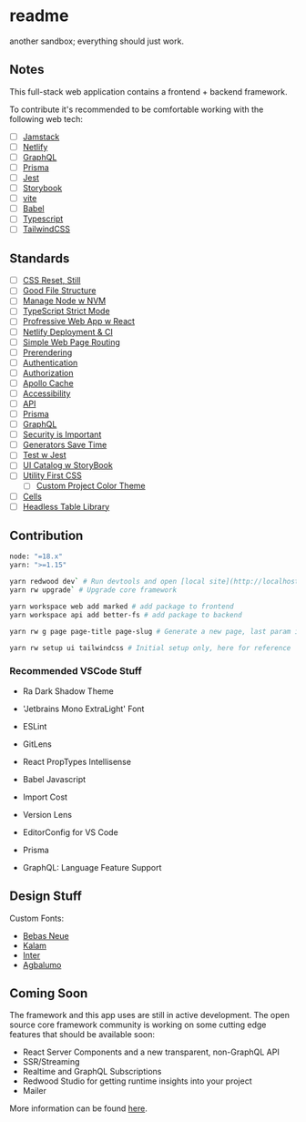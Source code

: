 # readme

another sandbox; everything should just work.

## Notes

This full-stack web application contains a frontend + backend framework.

To contribute it's recommended to be comfortable working with the following web tech:

- [ ] [Jamstack](https://jamstack.org/)
- [ ] [Netlify](https://app.netlify.com/)
- [ ] [GraphQL]()
- [ ] [Prisma]()
- [ ] [Jest]()
- [ ] [Storybook](https://storybook.js.org/)
- [ ] [vite]()
- [ ] [Babel]()
- [ ] [Typescript]()
- [ ] [TailwindCSS](https://tailwindcss.com/)

## Standards

- [ ] [CSS Reset, Still](https://meyerweb.com/eric/tools/css/reset/)
- [ ] [Good File Structure](https://redwoodjs.com/docs/tutorial/chapter1/file-structure)
- [ ] [Manage Node w NVM]()
- [ ] [TypeScript Strict Mode](https://redwoodjs.com/docs/typescript/strict-mode)
- [ ] [Profressive Web App w React](https://create-react-app.dev/docs/making-a-progressive-web-app/)
- [ ] [Netlify Deployment & CI]()
- [ ] [Simple Web Page Routing](https://redwoodjs.com/docs/tutorial/chapter1/first-page)
- [ ] [Prerendering]()
- [ ] [Authentication]()
- [ ] [Authorization]()
- [ ] [Apollo Cache]()
- [ ] [Accessibility]()
- [ ] [API]()
- [ ] [Prisma]()
- [ ] [GraphQL]()
- [ ] [Security is Important]()
- [ ] [Generators Save Time]()
- [ ] [Test w Jest]()
- [ ] [UI Catalog w StoryBook]()
- [ ] [Utility First CSS](https://tailwindcss.com/docs/utility-first)
  - [ ] [Custom Project Color Theme](https://tailwindcss.com/docs/customizing-colors#using-custom-colors)
- [ ] [Cells](https://redwoodjs.com/docs/tutorial/chapter0/what-is-redwood#cells)
- [ ] [Headless Table Library](https://tanstack.com/table/v8/docs/guide/introduction)

## Contribution

```bash
node: "=18.x"
yarn: ">=1.15"
```

```bash
yarn redwood dev` # Run devtools and open [local site](http://localhost:8910/)
yarn rw upgrade` # Upgrade core framework

yarn workspace web add marked # add package to frontend
yarn workspace api add better-fs # add package to backend

yarn rw g page page-title page-slug # Generate a new page, last param is optional

yarn rw setup ui tailwindcss # Initial setup only, here for reference
```

### Recommended VSCode Stuff

- Ra Dark Shadow Theme
- 'Jetbrains Mono ExtraLight' Font

- ESLint
- GitLens
- React PropTypes Intellisense
- Babel Javascript
- Import Cost
- Version Lens
- EditorConfig for VS Code
- Prisma
- GraphQL: Language Feature Support

## Design Stuff

Custom Fonts:

- [Bebas Neue](https://fonts.google.com/specimen/Bebas+Neue)
- [Kalam](https://fonts.google.com/specimen/Kalam?query=kalam)
- [Inter](https://fonts.google.com/specimen/Inter?query=Inter)
- [Agbalumo](https://fonts.google.com/specimen/Agbalumo?query=Agbalumo)


## Coming Soon

The framework and this app uses are still in active development. The open source core framework community is working on some cutting edge features that should be available soon:

- React Server Components and a new transparent, non-GraphQL API
- SSR/Streaming
- Realtime and GraphQL Subscriptions
- Redwood Studio for getting runtime insights into your project
- Mailer

More information can be found [here](https://redwoodjs.com/roadmap).
